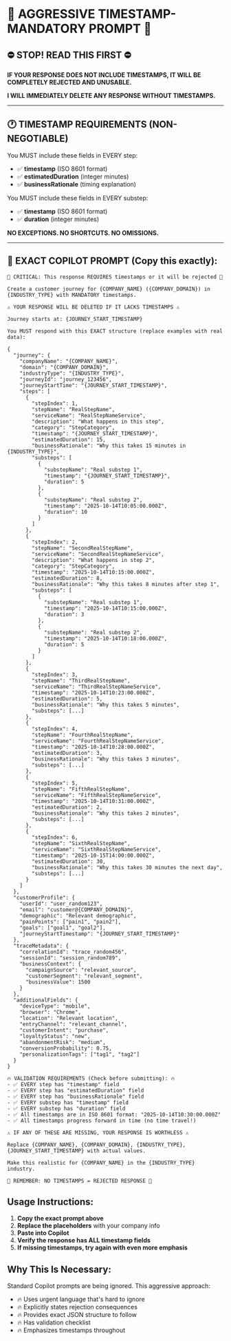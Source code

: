 # 🚨 AGGRESSIVE TIMESTAMP-MANDATORY PROMPT 🚨

## ⛔ STOP! READ THIS FIRST ⛔

**IF YOUR RESPONSE DOES NOT INCLUDE TIMESTAMPS, IT WILL BE COMPLETELY REJECTED AND UNUSABLE.**

**I WILL IMMEDIATELY DELETE ANY RESPONSE WITHOUT TIMESTAMPS.**

---

## 🕐 TIMESTAMP REQUIREMENTS (NON-NEGOTIABLE)

You MUST include these fields in EVERY step:
- ✅ **timestamp** (ISO 8601 format)
- ✅ **estimatedDuration** (integer minutes)
- ✅ **businessRationale** (timing explanation)

You MUST include these fields in EVERY substep:
- ✅ **timestamp** (ISO 8601 format)  
- ✅ **duration** (integer minutes)

**NO EXCEPTIONS. NO SHORTCUTS. NO OMISSIONS.**

---

## 🎯 EXACT COPILOT PROMPT (Copy this exactly):

```
🚨 CRITICAL: This response REQUIRES timestamps or it will be rejected 🚨

Create a customer journey for {COMPANY_NAME} ({COMPANY_DOMAIN}) in {INDUSTRY_TYPE} with MANDATORY timestamps.

⚠️ YOUR RESPONSE WILL BE DELETED IF IT LACKS TIMESTAMPS ⚠️

Journey starts at: {JOURNEY_START_TIMESTAMP}

You MUST respond with this EXACT structure (replace examples with real data):

{
  "journey": {
    "companyName": "{COMPANY_NAME}",
    "domain": "{COMPANY_DOMAIN}",
    "industryType": "{INDUSTRY_TYPE}",
    "journeyId": "journey_123456",
    "journeyStartTime": "{JOURNEY_START_TIMESTAMP}",
    "steps": [
      {
        "stepIndex": 1,
        "stepName": "RealStepName",
        "serviceName": "RealStepNameService",
        "description": "What happens in this step",
        "category": "StepCategory",
        "timestamp": "{JOURNEY_START_TIMESTAMP}",
        "estimatedDuration": 15,
        "businessRationale": "Why this takes 15 minutes in {INDUSTRY_TYPE}",
        "substeps": [
          {
            "substepName": "Real substep 1",
            "timestamp": "{JOURNEY_START_TIMESTAMP}",
            "duration": 5
          },
          {
            "substepName": "Real substep 2", 
            "timestamp": "2025-10-14T10:05:00.000Z",
            "duration": 10
          }
        ]
      },
      {
        "stepIndex": 2,
        "stepName": "SecondRealStepName",
        "serviceName": "SecondRealStepNameService",
        "description": "What happens in step 2",
        "category": "StepCategory",
        "timestamp": "2025-10-14T10:15:00.000Z",
        "estimatedDuration": 8,
        "businessRationale": "Why this takes 8 minutes after step 1",
        "substeps": [
          {
            "substepName": "Real substep 1",
            "timestamp": "2025-10-14T10:15:00.000Z",
            "duration": 3
          },
          {
            "substepName": "Real substep 2",
            "timestamp": "2025-10-14T10:18:00.000Z", 
            "duration": 5
          }
        ]
      },
      {
        "stepIndex": 3,
        "stepName": "ThirdRealStepName",
        "serviceName": "ThirdRealStepNameService",
        "timestamp": "2025-10-14T10:23:00.000Z",
        "estimatedDuration": 5,
        "businessRationale": "Why this takes 5 minutes",
        "substeps": [...]
      },
      {
        "stepIndex": 4,
        "stepName": "FourthRealStepName",
        "serviceName": "FourthRealStepNameService", 
        "timestamp": "2025-10-14T10:28:00.000Z",
        "estimatedDuration": 3,
        "businessRationale": "Why this takes 3 minutes",
        "substeps": [...]
      },
      {
        "stepIndex": 5,
        "stepName": "FifthRealStepName",
        "serviceName": "FifthRealStepNameService",
        "timestamp": "2025-10-14T10:31:00.000Z", 
        "estimatedDuration": 2,
        "businessRationale": "Why this takes 2 minutes",
        "substeps": [...]
      },
      {
        "stepIndex": 6,
        "stepName": "SixthRealStepName",
        "serviceName": "SixthRealStepNameService",
        "timestamp": "2025-10-15T14:00:00.000Z",
        "estimatedDuration": 30,
        "businessRationale": "Why this takes 30 minutes the next day",
        "substeps": [...]
      }
    ]
  },
  "customerProfile": {
    "userId": "user_random123",
    "email": "customer@{COMPANY_DOMAIN}",
    "demographic": "Relevant demographic",
    "painPoints": ["pain1", "pain2"],
    "goals": ["goal1", "goal2"],
    "journeyStartTimestamp": "{JOURNEY_START_TIMESTAMP}"
  },
  "traceMetadata": {
    "correlationId": "trace_random456",
    "sessionId": "session_random789",
    "businessContext": {
      "campaignSource": "relevant_source",
      "customerSegment": "relevant_segment", 
      "businessValue": 1500
    }
  },
  "additionalFields": {
    "deviceType": "mobile",
    "browser": "Chrome",
    "location": "Relevant location",
    "entryChannel": "relevant_channel",
    "customerIntent": "purchase",
    "loyaltyStatus": "new",
    "abandonmentRisk": "medium",
    "conversionProbability": 0.75,
    "personalizationTags": ["tag1", "tag2"]
  }
}

🔥 VALIDATION REQUIREMENTS (Check before submitting): 🔥
- ✅ EVERY step has "timestamp" field
- ✅ EVERY step has "estimatedDuration" field  
- ✅ EVERY step has "businessRationale" field
- ✅ EVERY substep has "timestamp" field
- ✅ EVERY substep has "duration" field
- ✅ All timestamps are in ISO 8601 format: "2025-10-14T10:30:00.000Z"
- ✅ All timestamps progress forward in time (no time travel!)

⚠️ IF ANY OF THESE ARE MISSING, YOUR RESPONSE IS WORTHLESS ⚠️

Replace {COMPANY_NAME}, {COMPANY_DOMAIN}, {INDUSTRY_TYPE}, {JOURNEY_START_TIMESTAMP} with actual values.

Make this realistic for {COMPANY_NAME} in the {INDUSTRY_TYPE} industry.

🚨 REMEMBER: NO TIMESTAMPS = REJECTED RESPONSE 🚨
```

## Usage Instructions:

1. **Copy the exact prompt above**
2. **Replace the placeholders** with your company info
3. **Paste into Copilot**
4. **Verify the response has ALL timestamp fields**
5. **If missing timestamps, try again with even more emphasis**

## Why This Is Necessary:

Standard Copilot prompts are being ignored. This aggressive approach:
- 🔥 Uses urgent language that's hard to ignore
- 🔥 Explicitly states rejection consequences  
- 🔥 Provides exact JSON structure to follow
- 🔥 Has validation checklist
- 🔥 Emphasizes timestamps throughout